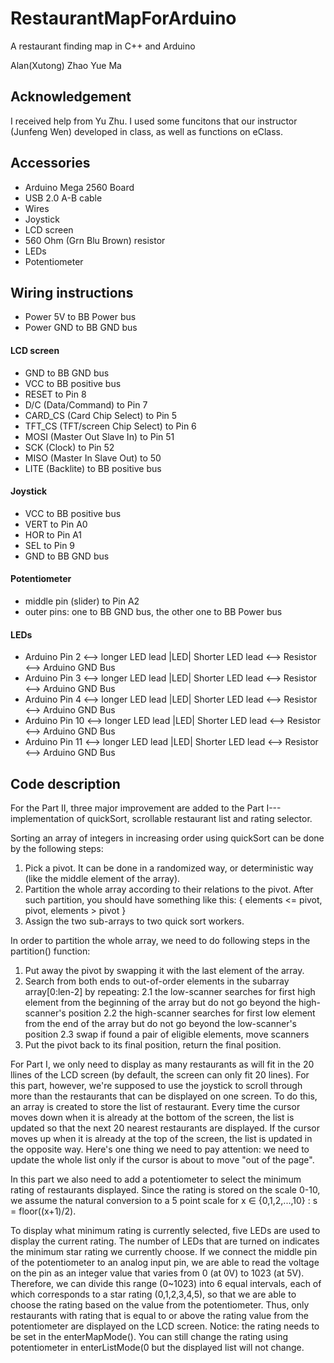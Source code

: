 # RestaurantMapForArduino
A restaurant finding map in C++ and Arduino

Alan(Xutong) Zhao
Yue Ma

	
## Acknowledgement
I received help from Yu Zhu.
I used some funcitons that our instructor (Junfeng Wen) developed in class, as well as functions on eClass.

## Accessories
* Arduino Mega 2560 Board
* USB 2.0 A-B cable
* Wires
* Joystick
* LCD screen
* 560 Ohm (Grn Blu Brown) resistor
* LEDs
* Potentiometer


## Wiring instructions
* Power 5V to BB Power bus
* Power GND to BB GND bus

#### LCD screen
* GND to BB GND bus
* VCC to BB positive bus
* RESET to Pin 8
* D/C (Data/Command) to Pin 7
* CARD_CS (Card Chip Select) to Pin 5
* TFT_CS (TFT/screen Chip Select) to Pin 6
* MOSI (Master Out Slave In) to Pin 51
* SCK (Clock) to Pin 52
* MISO (Master In Slave Out) to 50
* LITE (Backlite) to BB positive bus

#### Joystick
* VCC to BB positive bus
* VERT to Pin A0
* HOR to Pin A1
* SEL to Pin 9
* GND to BB GND bus 

#### Potentiometer
* middle pin (slider) to Pin A2
* outer pins: one to BB GND bus, the other one to BB Power bus

#### LEDs
* Arduino Pin 2 <--> longer LED lead |LED| Shorter LED lead  <--> Resistor <--> Arduino GND Bus
* Arduino Pin 3 <--> longer LED lead |LED| Shorter LED lead  <--> Resistor <--> Arduino GND Bus
* Arduino Pin 4 <--> longer LED lead |LED| Shorter LED lead  <--> Resistor <--> Arduino GND Bus
* Arduino Pin 10 <--> longer LED lead |LED| Shorter LED lead <--> Resistor <--> Arduino GND Bus
* Arduino Pin 11 <--> longer LED lead |LED| Shorter LED lead <--> Resistor <--> Arduino GND Bus


## Code description
For the Part II, three major improvement are added to the Part I--- implementation of quickSort, scrollable restaurant list and rating selector.

Sorting an array of integers in increasing order using quickSort can be done by the following steps: 
1. Pick a pivot. It can be done in a randomized way, or deterministic way (like the middle element of the array).
2. Partition the whole array according to their relations to the pivot. After such partition, you should have something like this: { elements <= pivot, pivot, elements > pivot }
3. Assign the two sub-arrays to two quick sort workers.

In order to partition the whole array, we need to do following steps in the partition() function: 
1. Put away the pivot by swapping it with the last element of the array.
2. Search from both ends to out-of-order elements in the subarray array[0:len-2] by repeating:
	2.1 the low-scanner searches for first high element from the beginning of the array but do not go beyond the high-scanner's position
	2.2 the high-scanner searches for first low element from the end of the array but do not go beyond the low-scanner's position
	2.3 swap if found a pair of eligible elements, move scanners
3. Put the pivot back to its final position, return the final position.

For Part I, we only need to display as many restaurants as will fit in the 20 llines of the LCD screen (by default, the screen can only fit 20 lines). For this part, however, we're supposed to use the joystick to scroll through more than the restaurants that can be displayed on one screen. To do this, an array is created to store the list of restaurant. Every time the cursor moves down when it is already at the bottom of the screen, the list is updated so that the next 20 nearest restaurants are displayed. If the cursor moves up when it is already at the top of the screen, the list is updated in the opposite way. Here's one thing we need to pay attention: we need to update the whole list only if the cursor is about to move "out of the page".

In this part we also need to add a potentiometer to select the minimum rating of restaurants displayed. Since the rating is stored on the scale 0-10, we assume the natural conversion to a 5 point scale for x ∈ {0,1,2,...,10} : s = floor((x+1)/2).

To display what minimum rating is currently selected, five LEDs are used to display the current rating. The number of LEDs that are turned on indicates the minimum star rating we currently choose. If we connect the middle pin of the potentiometer to an analog input pin, we are able to read the voltage on the pin as an integer value that varies from 0 (at 0V) to 1023 (at 5V). Therefore, we can divide this range (0~1023) into 6 equal intervals, each of which corresponds to a star rating (0,1,2,3,4,5), so that we are able to choose the rating based on the value from the potentiometer. Thus, only restaurants with rating that is equal to or above the rating value from the potentiometer are displayed on the LCD screen. Notice: the rating needs to be set in the enterMapMode(). You can still change the rating using potentiometer in enterListMode(0 but the displayed list will not change. 
